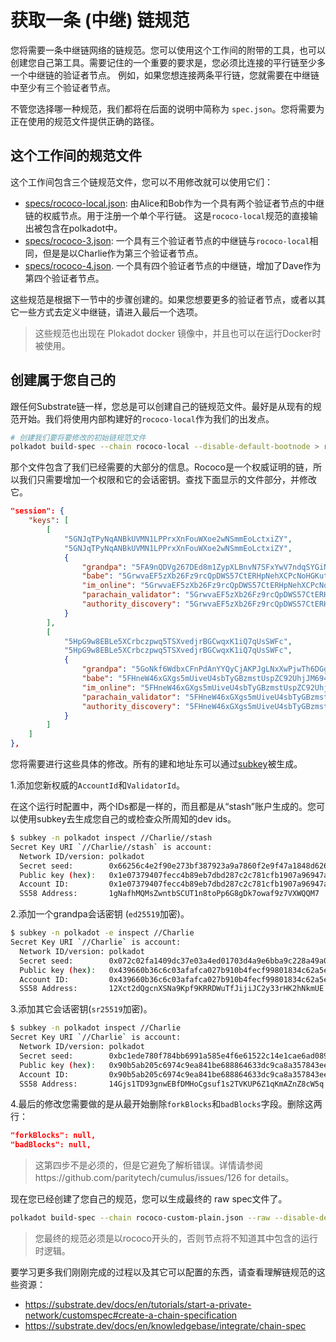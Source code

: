 # 获取一条 (中继) 链规范

您将需要一条中继链网络的链规范。您可以使用这个工作间的附带的工具，也可以创建您自己第工具。需要记住的一个重要的要求是，您必须比连接的平行链至少多一个中继链的验证者节点。
例如，如果您想连接两条平行链，您就需要在中继链中至少有三个验证者节点。


不管您选择哪一种规范，我们都将在后面的说明中简称为 `spec.json`。您将需要为正在使用的规范文件提供正确的路径。


## 这个工作间的规范文件

这个工作间包含三个链规范文件，您可以不用修改就可以使用它们：

<!-- 由于某些原因，这些文件不能被编辑. 详见 https://github.com/substrate-developer-hub/cumulus-workshop/issues/16 -->

- <a href="specs/rococo-local.json" download>specs/rococo-local.json</a>: 由Alice和Bob作为一个具有两个验证者节点的中继链的权威节点。用于注册一个单个平行链。
这是`rococo-local`规范的直接输出被包含在polkadot中。
- <a href="specs/rococo-3.json" download>specs/rococo-3.json</a>: 一个具有三个验证者节点的中继链与`rococo-local`相同，但是是以Charlie作为第三个验证者节点。
- <a href="specs/rococo-4.json" download>specs/rococo-4.json</a>. 一个具有四个验证者节点的中继链，增加了Dave作为第四个验证者节点。



这些规范是根据下一节中的步骤创建的。如果您想要更多的验证者节点，或者以其它一些方式去定义中继链，请进入最后一个选项。


> 这些规范也出现在 Plokadot docker 镜像中，并且也可以在运行Docker时被使用。

## 创建属于您自己的

跟任何Substrate链一样，您总是可以创建自己的链规范文件。最好是从现有的规范开始。我们将使用内部构建好的`rococo-local`作为我们的出发点。


```bash
# 创建我们要将要修改的初始链规范文件
polkadot build-spec --chain rococo-local --disable-default-bootnode > rococo-custom-plain.json
```

那个文件包含了我们已经需要的大部分的信息。Rococo是一个权威证明的链，所以我们只需要增加一个权限和它的会话密钥。查找下面显示的文件部分，并修改它。


```json
"session": {
	"keys": [
		[
			"5GNJqTPyNqANBkUVMN1LPPrxXnFouWXoe2wNSmmEoLctxiZY",
			"5GNJqTPyNqANBkUVMN1LPPrxXnFouWXoe2wNSmmEoLctxiZY",
			{
				"grandpa": "5FA9nQDVg267DEd8m1ZypXLBnvN7SFxYwV7ndqSYGiN9TTpu",
				"babe": "5GrwvaEF5zXb26Fz9rcQpDWS57CtERHpNehXCPcNoHGKutQY",
				"im_online": "5GrwvaEF5zXb26Fz9rcQpDWS57CtERHpNehXCPcNoHGKutQY",
				"parachain_validator": "5GrwvaEF5zXb26Fz9rcQpDWS57CtERHpNehXCPcNoHGKutQY",
				"authority_discovery": "5GrwvaEF5zXb26Fz9rcQpDWS57CtERHpNehXCPcNoHGKutQY"
			}
		],
		[
			"5HpG9w8EBLe5XCrbczpwq5TSXvedjrBGCwqxK1iQ7qUsSWFc",
			"5HpG9w8EBLe5XCrbczpwq5TSXvedjrBGCwqxK1iQ7qUsSWFc",
			{
				"grandpa": "5GoNkf6WdbxCFnPdAnYYQyCjAKPJgLNxXwPjwTh6DGg6gN3E",
				"babe": "5FHneW46xGXgs5mUiveU4sbTyGBzmstUspZC92UhjJM694ty",
				"im_online": "5FHneW46xGXgs5mUiveU4sbTyGBzmstUspZC92UhjJM694ty",
				"parachain_validator": "5FHneW46xGXgs5mUiveU4sbTyGBzmstUspZC92UhjJM694ty",
				"authority_discovery": "5FHneW46xGXgs5mUiveU4sbTyGBzmstUspZC92UhjJM694ty"
			}
		]
	]
},
```

您将需要进行这些具体的修改。所有的建和地址东可以通过[subkey](https://substrate.dev/docs/en/knowledgebase/integrate/subkey)被生成。


1.添加您新权威的`AccountId`和`ValidatorId`。

在这个运行时配置中，两个IDs都是一样的，而且都是从“stash”账户生成的。您可以使用subkey去生成您自己的或检查众所周知的dev ids。


```bash
$ subkey -n polkadot inspect //Charlie//stash
Secret Key URI `//Charlie//stash` is account:
  Network ID/version: polkadot
  Secret seed:        0x66256c4e2f90e273bf387923a9a7860f2e9f47a1848d6263de512f7fb110fc08
  Public key (hex):   0x1e07379407fecc4b89eb7dbd287c2c781cfb1907a96947a3eb18e4f8e7198625
  Account ID:         0x1e07379407fecc4b89eb7dbd287c2c781cfb1907a96947a3eb18e4f8e7198625
  SS58 Address:       1gNafhMQMsZwntbSCUT1n8toPp6G8gDk7owaf9z7VXWQQM7
```

2.添加一个grandpa会话密钥 (`ed25519`加密)。

```bash
$ subkey -n polkadot -e inspect //Charlie
Secret Key URI `//Charlie` is account:
  Network ID/version: polkadot
  Secret seed:        0x072c02fa1409dc37e03a4ed01703d4a9e6bba9c228a49a00366e9630a97cba7c
  Public key (hex):   0x439660b36c6c03afafca027b910b4fecf99801834c62a5e6006f27d978de234f
  Account ID:         0x439660b36c6c03afafca027b910b4fecf99801834c62a5e6006f27d978de234f
  SS58 Address:       12Xct2dQgcnXSNa9Kpf9KRRDWuTfJijiJC2y33rHK2hNkmUE
```

3.添加其它会话密钥(`sr25519`加密)。

```bash
$ subkey -n polkadot inspect //Charlie
Secret Key URI `//Charlie` is account:
  Network ID/version: polkadot
  Secret seed:        0xbc1ede780f784bb6991a585e4f6e61522c14e1cae6ad0895fb57b9a205a8f938
  Public key (hex):   0x90b5ab205c6974c9ea841be688864633dc9ca8a357843eeacf2314649965fe22
  Account ID:         0x90b5ab205c6974c9ea841be688864633dc9ca8a357843eeacf2314649965fe22
  SS58 Address:       14Gjs1TD93gnwEBfDMHoCgsuf1s2TVKUP6Z1qKmAZnZ8cW5q
```

4.最后的修改您需要做的是从最开始删除`forkBlocks`和`badBlocks`字段。删除这两行：


```json
"forkBlocks": null,
"badBlocks": null,
```

> 这第四步不是必须的，但是它避免了解析错误。详情请参阅https://github.com/paritytech/cumulus/issues/126 for details。


现在您已经创建了您自己的规范，您可以生成最终的 raw spec文件了。


```bash
polkadot build-spec --chain rococo-custom-plain.json --raw --disable-default-bootnode > rococo-custom.json
```

> 您最终的规范必须是以rococo开头的，否则节点将不知道其中包含的运行时逻辑。

要学习更多我们刚刚完成的过程以及其它可以配置的东西，请查看理解链规范的这些资源：

- https://substrate.dev/docs/en/tutorials/start-a-private-network/customspec#create-a-chain-specification
- https://substrate.dev/docs/en/knowledgebase/integrate/chain-spec
